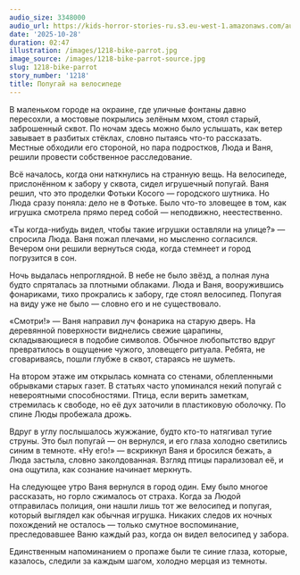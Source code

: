 ```yaml
---
audio_size: 3348000
audio_url: https://kids-horror-stories-ru.s3.eu-west-1.amazonaws.com/audio/1218-bike-parrot.mp3
date: '2025-10-28'
duration: 02:47
illustration: /images/1218-bike-parrot.jpg
image_source: /images/1218-bike-parrot-source.jpg
slug: 1218-bike-parrot
story_number: '1218'
title: Попугай на велосипеде
---
```


В маленьком городе на окраине, где уличные фонтаны давно пересохли, а мостовые покрылись зелёным мхом, стоял старый, заброшенный сквот. По ночам здесь можно было услышать, как ветер завывает в разбитых стёклах, словно пытаясь что-то рассказать. Местные обходили его стороной, но пара подростков, Люда и Ваня, решили провести собственное расследование.

Всё началось, когда они наткнулись на странную вещь. На велосипеде, прислонённом к забору у сквота, сидел игрушечный попугай. Ваня решил, что это проделки Фотьки Косого — городского шутника. Но Люда сразу поняла: дело не в Фотьке. Было что-то зловещее в том, как игрушка смотрела прямо перед собой — неподвижно, неестественно.

«Ты когда-нибудь видел, чтобы такие игрушки оставляли на улице?» — спросила Люда. Ваня пожал плечами, но мысленно согласился. Вечером они решили вернуться сюда, когда стемнеет и город погрузится в сон.

Ночь выдалась непроглядной. В небе не было звёзд, а полная луна будто спряталась за плотными облаками. Люда и Ваня, вооружившись фонариками, тихо прокрались к забору, где стоял велосипед. Попугая на виду уже не было — словно его и не существовало.

«Смотри!» — Ваня направил луч фонарика на старую дверь. На деревянной поверхности виднелись свежие царапины, складывающиеся в подобие символов. Обычное любопытство вдруг превратилось в ощущение чужого, зловещего ритуала. Ребята, не сговариваясь, пошли глубже в сквот, стараясь не шуметь.

На втором этаже им открылась комната со стенами, облепленными обрывками старых газет. В статьях часто упоминался некий попугай с невероятными способностями. Птица, если верить заметкам, стремилась к свободе, но её дух заточили в пластиковую оболочку. По спине Люды пробежала дрожь.

Вдруг в углу послышалось жужжание, будто кто-то натягивал тугие струны. Это был попугай — он вернулся, и его глаза холодно светились синим в темноте. «Ну его!» — вскрикнул Ваня и бросился бежать, а Люда застыла, словно заколдованная. Взгляд птицы парализовал её, и она ощутила, как сознание начинает меркнуть.

На следующее утро Ваня вернулся в город один. Ему было многое рассказать, но горло сжималось от страха. Когда за Людой отправилась полиция, они нашли лишь тот же велосипед и попугая, который выглядел как обычная игрушка. Никаких следов их ночных похождений не осталось — только смутное воспоминание, преследовавшее Ваню каждый раз, когда он видел велосипед у забора.

Единственным напоминанием о пропаже были те синие глаза, которые, казалось, следили за каждым шагом, холодно мерцая из темноты.
